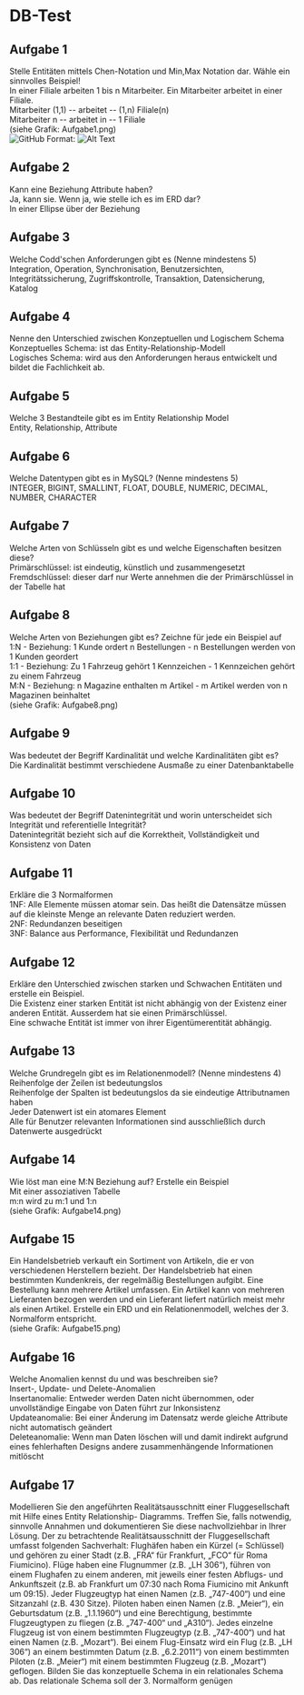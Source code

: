 # DB-Test
## Aufgabe 1
Stelle Entitäten mittels Chen-Notation und Min,Max Notation dar.
Wähle ein sinnvolles Beispiel!<br>
In einer Filiale arbeiten 1 bis n Mitarbeiter. Ein Mitarbeiter arbeitet in einer Filiale.<br>
Mitarbeiter (1,1) -- arbeitet -- (1,n) Filiale(n)<br>
Mitarbeiter n -- arbeitet in -- 1 Filiale<br>
(siehe Grafik: Aufgabe1.png)<br>
![GitHub](C:\Users\codersbay\Desktop\Aufgabe1.png)
Format: ![Alt Text](url) 

## Aufgabe 2
Kann eine Beziehung Attribute haben?<br>
Ja, kann sie.
Wenn ja, wie stelle ich es im ERD dar?<br>
In einer Ellipse über der Beziehung

## Aufgabe 3
Welche Codd'schen Anforderungen gibt es (Nenne mindestens 5)<br>
Integration, Operation, Synchronisation, Benutzersichten, Integritätssicherung, Zugriffskontrolle, Transaktion, Datensicherung, Katalog

## Aufgabe 4
Nenne den Unterschied zwischen Konzeptuellen und Logischem Schema<br>
Konzeptuelles Schema: ist das Entity-Relationship-Modell<br>
Logisches Schema: wird aus den Anforderungen heraus entwickelt und bildet die Fachlichkeit ab.

## Aufgabe 5
Welche 3 Bestandteile gibt es im Entity Relationship Model<br>
Entity, Relationship, Attribute

## Aufgabe 6
Welche Datentypen gibt es in MySQL? (Nenne mindestens 5)<br>
INTEGER, BIGINT, SMALLINT, FLOAT, DOUBLE, NUMERIC, DECIMAL, NUMBER, CHARACTER

## Aufgabe 7
Welche Arten von Schlüsseln gibt es und welche Eigenschaften besitzen diese?<br>
Primärschlüssel: ist eindeutig, künstlich und zusammengesetzt<br>
Fremdschlüssel: dieser darf nur Werte annehmen die der Primärschlüssel in der Tabelle hat

## Aufgabe 8
Welche Arten von Beziehungen gibt es? Zeichne für jede ein Beispiel auf<br>
1:N - Beziehung: 1 Kunde ordert n Bestellungen - n Bestellungen werden von 1 Kunden geordert<br>
1:1 - Beziehung: Zu 1 Fahrzeug gehört 1 Kennzeichen - 1 Kennzeichen gehört zu einem Fahrzeug<br>
M:N - Beziehung: n Magazine enthalten m Artikel - m Artikel werden von n Magazinen beinhaltet<br>
(siehe Grafik: Aufgabe8.png)

## Aufgabe 9
Was bedeutet der Begriff Kardinalität und welche Kardinalitäten gibt es?<br>
Die Kardinalität bestimmt verschiedene Ausmaße zu einer Datenbanktabelle

## Aufgabe 10
Was bedeutet der Begriff Datenintegrität und worin unterscheidet sich Integrität und referentielle Integrität?<br>
Datenintegrität bezieht sich auf die Korrektheit, Vollständigkeit und Konsistenz von Daten

## Aufgabe 11
Erkläre die 3 Normalformen<br>
1NF: Alle Elemente müssen atomar sein. Das heißt die Datensätze müssen auf die kleinste Menge an relevante Daten reduziert werden.<br>
2NF: Redundanzen beseitigen<br>
3NF: Balance aus Performance, Flexibilität und Redundanzen<br>

## Aufgabe 12
Erkläre den Unterschied zwischen starken und Schwachen Entitäten und erstelle ein Beispiel.<br>
Die Existenz einer starken Entität ist nicht abhängig von der Existenz einer anderen Entität. Ausserdem hat sie einen Primärschlüssel.<br>
Eine schwache Entität ist immer von ihrer Eigentümerentität abhängig.

## Aufgabe 13
Welche Grundregeln gibt es im Relationenmodell? (Nenne mindestens 4)<br>
Reihenfolge der Zeilen ist bedeutungslos<br>
Reihenfolge der Spalten ist bedeutungslos da sie eindeutige Attributnamen haben<br>
Jeder Datenwert ist ein atomares Element<br>
Alle für Benutzer relevanten Informationen sind ausschließlich durch Datenwerte ausgedrückt

## Aufgabe 14
Wie löst man eine M:N Beziehung auf? Erstelle ein Beispiel<br>
Mit einer assoziativen Tabelle<br>
m:n wird zu m:1 und 1:n<br>
(siehe Grafik: Aufgabe14.png)

## Aufgabe 15
Ein Handelsbetrieb verkauft ein Sortiment von Artikeln, die er von verschiedenen Herstellern bezieht. Der Handelsbetrieb hat einen bestimmten Kundenkreis, der regelmäßig Bestellungen aufgibt. Eine Bestellung kann mehrere Artikel umfassen. Ein Artikel kann von mehreren Lieferanten bezogen werden und ein Lieferant liefert natürlich meist mehr als einen Artikel. Erstelle ein ERD und ein Relationenmodell, welches der 3. Normalform entspricht.<br>
(siehe Grafik: Aufgabe15.png)

## Aufgabe 16
Welche Anomalien kennst du und was beschreiben sie?<br>
Insert-, Update- und Delete-Anomalien<br>
Insertanomalie: Entweder werden Daten nicht übernommen, oder unvollständige Eingabe von Daten führt zur Inkonsistenz<br>
Updateanomalie: Bei einer Änderung im Datensatz werde gleiche Attribute nicht automatisch geändert<br>
Deleteanomalie: Wenn man Daten löschen will und damit indirekt  aufgrund eines fehlerhaften Designs andere zusammenhängende Informationen mitlöscht

## Aufgabe 17
Modellieren Sie den angeführten Realitätsausschnitt einer Fluggesellschaft mit Hilfe eines Entity Relationship- Diagramms. Treffen Sie, falls notwendig, sinnvolle Annahmen und dokumentieren Sie diese nachvollziehbar in Ihrer Lösung. Der zu betrachtende Realitätsausschnitt der Fluggesellschaft umfasst folgenden
Sachverhalt:
Flughäfen haben ein Kürzel (= Schlüssel) und gehören zu einer Stadt (z.B. „FRA“ für Frankfurt, „FCO“ für Roma Fiumicino).
Flüge haben eine Flugnummer (z.B. „LH 306“), führen von einem Flughafen zu einem anderen, mit jeweils einer festen Abflugs- und Ankunftszeit (z.B. ab Frankfurt um 07:30 nach Roma Fiumicino mit Ankunft um 09:15).
Jeder Flugzeugtyp hat einen Namen (z.B. „747-400“) und eine Sitzanzahl (z.B. 430 Sitze).
Piloten haben einen Namen (z.B. „Meier“), ein Geburtsdatum (z.B. „1.1.1960“) und eine Berechtigung, bestimmte Flugzeugtypen zu fliegen (z.B. „747-400“ und „A310“).
Jedes einzelne Flugzeug ist von einem bestimmten Flugzeugtyp (z.B. „747-400“) und hat einen Namen (z.B. „Mozart“).
Bei einem Flug-Einsatz wird ein Flug (z.B. „LH 306“) an einem bestimmten Datum (z.B. „6.2.2011“) von einem bestimmten Piloten (z.B. „Meier“) mit einem bestimmten Flugzeug (z.B. „Mozart“) geflogen.
Bilden Sie das konzeptuelle Schema in ein relationales Schema ab. Das relationale Schema soll der 3. Normalform genügen
